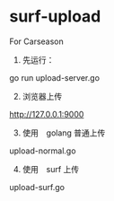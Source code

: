 # surf-upload
For Carseason

1. 先运行：

go run upload-server.go 

2. 浏览器上传

http://127.0.0.1:9000

3. 使用　golang 普通上传

upload-normal.go

4. 使用　surf 上传

upload-surf.go


